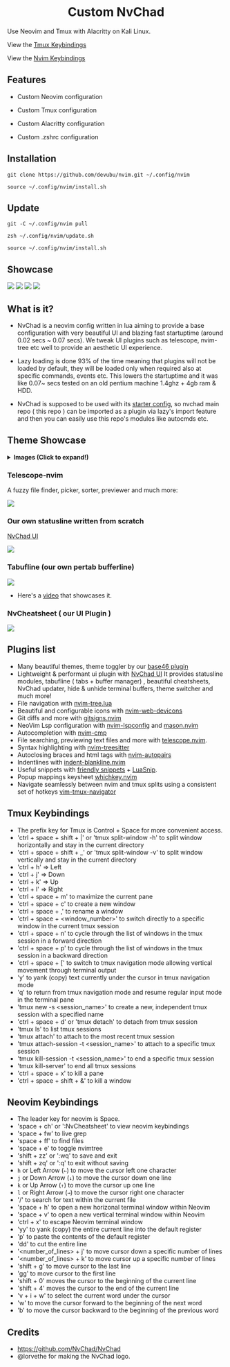 <h1 align="center">Custom NvChad</h1>

Use Neovim and Tmux with Alacritty on Kali Linux.

View the [Tmux Keybindings](#tmux-keybindings)

View the [Nvim Keybindings](#neovim-keybindings)

## Features

- Custom Neovim configuration

- Custom Tmux configuration

- Custom Alacritty configuration

- Custom .zshrc configuration

## Installation

    git clone https://github.com/devubu/nvim.git ~/.config/nvim

    source ~/.config/nvim/install.sh

## Update

    git -C ~/.config/nvim pull
    
    zsh ~/.config/nvim/update.sh
    
    source ~/.config/nvim/install.sh

## Showcase

<img src="https://nvchad.com/features/nvdash.webp">
<img src="https://nvchad.com/banner.webp">

<img src="https://nvchad.com/screenshots/onedark.webp">
<img src="https://nvchad.com/screenshots/rxyhn1.webp">

## What is it?

- NvChad is a neovim config written in lua aiming to provide a base configuration with very beautiful UI and blazing fast startuptime (around 0.02 secs ~ 0.07 secs). We tweak UI plugins such as telescope, nvim-tree etc well to provide an aesthetic UI experience. 

- Lazy loading is done 93% of the time meaning that plugins will not be loaded by default, they will be loaded only when required also at specific commands, events etc. This lowers the startuptime and it was like 0.07~ secs tested on an old pentium machine 1.4ghz + 4gb ram & HDD.

- NvChad is supposed to be used with its [starter config](https://github.com/nvchad/starter), so nvchad main repo ( this repo ) can be imported as a plugin via lazy's import feature and then you can easily use this repo's modules like autocmds etc.

## Theme Showcase

<details><summary> <b>Images (Click to expand!)</b></summary>

![4 themes](https://nvchad.com/screenshots/four_Themes.webp)
![radium 1](https://nvchad.com/screenshots/radium1.webp)
![radium 2](https://nvchad.com/screenshots/radium2.webp)
![radium 3](https://nvchad.com/screenshots/radium3.webp)


(Note: these are just 4-5 themes, NvChad has around 56 themes)
</details>
 <h3> Telescope-nvim </h3>
A fuzzy file finder, picker, sorter, previewer and much more:

<kbd><img src="https://nvchad.com/features/telescope.webp"></kbd>

<h3> Our own statusline written from scratch  </h3>

[NvChad UI](https://github.com/NvChad/ui)

<kbd><img src="https://nvchad.com/features/statuslines.webp"></kbd>

<h3> Tabufline (our own pertab bufferline) </h3>

<kbd><img src="https://nvchad.com/features/tabufline.webp"></kbd>
- Here's a [video](https://www.youtube.com/watch?v=V_9iJ96U_k8&ab_channel=siduck) that showcases it.

<h3> NvCheatsheet ( our UI Plugin ) </h3>
<kbd> <img src="https://nvchad.com/features/nvcheatsheet.webp"/></kbd>

</details>

## Plugins list

- Many beautiful themes, theme toggler by our [base46 plugin](https://github.com/NvChad/base46)
- Lightweight & performant ui plugin with [NvChad UI](https://github.com/NvChad/ui) It provides statusline modules, tabufline ( tabs + buffer manager) , beautiful cheatsheets, NvChad updater, hide & unhide terminal buffers, theme switcher and much more!
- File navigation with [nvim-tree.lua](https://github.com/kyazdani42/nvim-tree.lua)
- Beautiful and configurable icons with [nvim-web-devicons](https://github.com/kyazdani42/nvim-web-devicons)
- Git diffs and more with [gitsigns.nvim](https://github.com/lewis6991/gitsigns.nvim) 
- NeoVim Lsp configuration with [nvim-lspconfig](https://github.com/neovim/nvim-lspconfig) and [mason.nvim](https://github.com/williamboman/mason.nvim)
- Autocompletion with [nvim-cmp](https://github.com/hrsh7th/nvim-cmp)
- File searching, previewing text files and more with [telescope.nvim](https://github.com/nvim-telescope/telescope.nvim).
- Syntax highlighting with [nvim-treesitter](https://github.com/nvim-treesitter/nvim-treesitter)
- Autoclosing braces and html tags with [nvim-autopairs](https://github.com/windwp/nvim-autopairs)
- Indentlines with [indent-blankline.nvim](https://github.com/lukas-reineke/indent-blankline.nvim)
- Useful snippets with [friendly snippets](https://github.com/rafamadriz/friendly-snippets) + [LuaSnip](https://github.com/L3MON4D3/LuaSnip).
- Popup mappings keysheet [whichkey.nvim](https://github.com/folke/which-key.nvim)
- Navigate seamlessly between nvim and tmux splits using a consistent set of hotkeys [vim-tmux-navigator](https://github.com/christoomey/vim-tmux-navigator)

## Tmux Keybindings

- The prefix key for Tmux is Control + Space for more convenient access.
- 'ctrl + space + shift + |' or 'tmux split-window -h' to split window horizontally and stay in the current directory
- 'ctrl + space + shift + _' or 'tmux split-window -v' to split window vertically and stay in the current directory
- 'ctrl + h' => Left
- 'ctrl + j' => Down
- 'ctrl + k' => Up
- 'ctrl + l' => Right
- 'ctrl + space + m' to maximize the current pane
- 'ctrl + space + c' to create a new window
- 'ctrl + space + ,' to rename a window
- 'ctrl + space + <window_number>' to switch directly to a specific window in the current tmux session
- 'ctrl + space + n' to cycle through the list of windows in the tmux session in a forward direction
- 'ctrl + space + p' to cycle through the list of windows in the tmux session in a backward direction
- 'ctrl + space + [' to switch to tmux navigation mode allowing vertical movement through terminal output
- 'y' to yank (copy) text currently under the cursor in tmux navigation mode
- 'q' to return from tmux navigation mode and resume regular input mode in the terminal pane
- 'tmux new -s <session_name>' to create a new, independent tmux session with a specified name
- 'ctrl + space + d' or 'tmux detach' to detach from tmux session
- 'tmux ls' to list tmux sessions
- 'tmux attach' to attach to the most recent tmux session
- 'tmux attach-session -t <session_name>' to attach to a specific tmux session
- 'tmux kill-session -t <session_name>' to end a specific tmux session
- 'tmux kill-server' to end all tmux sessions
- 'ctrl + space + x' to kill a pane
- 'ctrl + space + shift + &' to kill a window

## Neovim Keybindings

- The leader key for neovim is Space.
- 'space + ch' or ':NvCheatsheet' to view neovim keybindings
- 'space + fw' to live grep
- 'space + ff' to find files
- 'space + e' to toggle nvimtree
- 'shift + zz' or ':wq' to save and exit
- 'shift + zq' or ':q' to exit without saving
- `h` or Left Arrow (`←`) to move the cursor left one character
- `j` or Down Arrow (`↓`) to move the cursor down one line
- `k` or Up Arrow (`↑`) to move the cursor up one line
- `l` or Right Arrow (`→`) to move the cursor right one character
- '/' to search for text within the current file
- 'space + h' to open a new horizonal terminal window within Neovim
- 'space + v' to open a new vertical terminal window within Neovim
- 'ctrl + x' to escape Neovim terminal window
- 'yy' to yank (copy) the entire current line into the default register
- 'p' to paste the contents of the default register
- 'dd' to cut the entire line
- '<number_of_lines> + j' to move cursor down a specific number of lines
- '<number_of_lines> + k' to move cursor up a specific number of lines
- 'shift + g' to move cursor to the last line
- 'gg' to move cursor to the first line
- 'shift + 0' moves the cursor to the beginning of the current line
- 'shift + 4' moves the cursor to the end of the current line
- 'v + i + w' to select the current word under the cursor
- 'w' to move the cursor forward to the beginning of the next word
- 'b' to move the cursor backward to the beginning of the previous word

## Credits

- https://github.com/NvChad/NvChad
- @lorvethe for making the NvChad logo.
